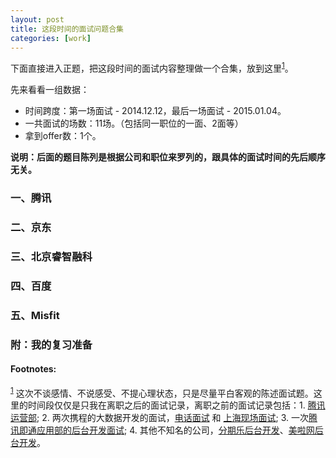 ```yaml
---
layout: post
title: 这段时间的面试问题合集
categories: [work]
---
```


下面直接进入正题，把这段时间的面试内容整理做一个合集，放到这里<sup><a href="#fn:1" name="fnref:1">1</a></sup>。

先来看看一组数据：

* 时间跨度：第一场面试 - 2014.12.12，最后一场面试 - 2015.01.04。
* 一共面试的场数：11场。（包括同一职位的一面、2面等）
* 拿到offer数：1个。

**说明：后面的题目陈列是根据公司和职位来罗列的，跟具体的面试时间的先后顺序无关。**

### 一、腾讯 ###



### 二、京东 ###



### 三、北京睿智融科 ###


### 四、百度 ###


### 五、Misfit ###


### 附：我的复习准备 ###



#### Footnotes: ####
<sup><a href="#fnref:1" name="fn:1">1</a></sup>  这次不谈感情、不说感受、不提心理状态，只是尽量平白客观的陈述面试题。这里的时间段仅仅是只我在离职之后的面试记录，离职之前的面试记录包括：1. [腾讯运营部][1]; 2. 两次携程的大数据开发的面试，[电话面试][2] 和 [上海现场面试][3]; 3. 一次[腾讯即通应用部的后台开发面试][4]; 4. 其他不知名的公司，[分期乐后台开发][5]、[美啦网后台开发][6]。


[1]: http://mood.karottc.com/2014/09/18/1-summary-interview/
[2]: http://mood.karottc.com/2014/10/14/ctrips-telephone-interviews/
[3]: http://mood.karottc.com/2014/10/23/ctrips-interviews-shanghai/
[4]: http://mood.karottc.com/2014/10/28/tencent-background-development/
[5]: http://mood.karottc.com/2014/10/29/fenqile-interviews/
[6]: http://mood.karottc.com/2014/11/06/1-meila-interview/

